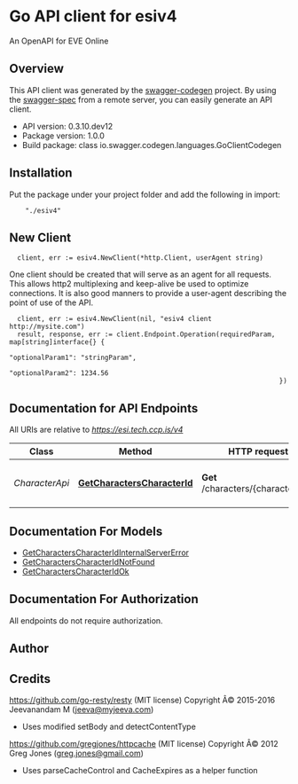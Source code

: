 # Go API client for esiv4

An OpenAPI for EVE Online

## Overview
This API client was generated by the [swagger-codegen](https://github.com/swagger-api/swagger-codegen) project.  By using the [swagger-spec](https://github.com/swagger-api/swagger-spec) from a remote server, you can easily generate an API client.

- API version: 0.3.10.dev12
- Package version: 1.0.0
- Build package: class io.swagger.codegen.languages.GoClientCodegen

## Installation
Put the package under your project folder and add the following in import:
```
    "./esiv4"
```

## New Client
```
  client, err := esiv4.NewClient(*http.Client, userAgent string)
```

One client should be created that will serve as an agent for all requests. This allows http2 multiplexing and keep-alive be used to optimize connections.
It is also good manners to provide a user-agent describing the point of use of the API.

```
  client, err := esiv4.NewClient(nil, "esiv4 client http://mysite.com")
  result, response, err := client.Endpoint.Operation(requiredParam, map[string]interface{} { 
                                                                        "optionalParam1": "stringParam",
                                                                        "optionalParam2": 1234.56
                                                                    })
```

## Documentation for API Endpoints

All URIs are relative to *https://esi.tech.ccp.is/v4*

Class | Method | HTTP request | Description
------------ | ------------- | ------------- | -------------
*CharacterApi* | [**GetCharactersCharacterId**](docs/CharacterApi.md#getcharacterscharacterid) | **Get** /characters/{character_id}/ | Get character&#39;s public information


## Documentation For Models

 - [GetCharactersCharacterIdInternalServerError](docs/GetCharactersCharacterIdInternalServerError.md)
 - [GetCharactersCharacterIdNotFound](docs/GetCharactersCharacterIdNotFound.md)
 - [GetCharactersCharacterIdOk](docs/GetCharactersCharacterIdOk.md)


## Documentation For Authorization

 All endpoints do not require authorization.


## Author




## Credits
https://github.com/go-resty/resty (MIT license) Copyright Â© 2015-2016 Jeevanandam M (jeeva@myjeeva.com)
 - Uses modified setBody and detectContentType

https://github.com/gregjones/httpcache (MIT license) Copyright Â© 2012 Greg Jones (greg.jones@gmail.com)
  - Uses parseCacheControl and CacheExpires as a helper function


